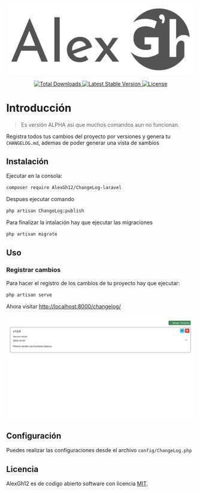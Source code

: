 <p align="center"><img src="art/logo.svg" alt="Logo Alex Gh"></p>

<p align="center">
    <a href="https://packagist.org/packages/alexgh12/changelog-laravel">
        <img src="https://img.shields.io/packagist/dt/alexgh12/changelog-laravel" alt="Total Downloads">
    </a>
    <a href="https://packagist.org/packages/alexgh12/changelog-laravel">
        <img src="https://img.shields.io/packagist/v/alexgh12/changelog-laravel" alt="Latest Stable Version">
    </a>
    <a href="https://packagist.org/packages/alexgh12/changelog-laravel">
        <img src="https://img.shields.io/packagist/l/alexgh12/changelog-laravel" alt="License">
    </a>
</p>

# Introducción

> Es versión ALPHA asi que muchos comandos aun no funcionan.

Registra todos tus cambios del proyecto por versiones y genera tu `CHANGELOG.md`, ademas de poder generar una vista de xambios

## Instalación

Ejecutar en la consola:
```bash
composer require AlexGh12/ChangeLog-laravel
```

Despues ejecutar comando
```bash
php artisan ChangeLog:publish
```

Para finalizar la intalación hay que ejecutar las migraciones
```bash
php artisan migrate
```

## Uso

### Registrar cambios

Para hacer el registro de los cambios de tu proyecto hay que ejecutar:

```bash
php artisan serve
```

Ahora visitar [http://localhost:8000/changelog/](http://localhost:8000/changelog/)

<p align="center"><img src="art/preview.png" alt="preview.png"></p>

## Configuración

Puedes realizar las configuraciones desde el archivo `config/ChangeLog.php`

<!-- Todo: hacer funcionar esta parte
### Generar CHANGELOG.md

Una ves registrados los cambios puedes generar el archivo `CHANGELOG.md` con:

```bash
php artisan ChangeLog:generate
```
-->


## Licencia

AlexGh12 es de codigo abierto software con licencia [MIT](LICENSE.md).
